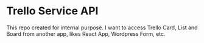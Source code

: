 # Trello Service API

This repo created for internal purpose.
I want to access Trello Card, List and Board from another app, likes React App, Wordpress Form, etc.